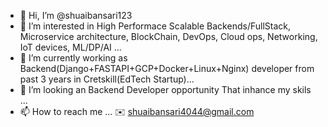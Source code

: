 - 👋 Hi, I’m @shuaibansari123
- 👀 I’m interested in High Performace Scalable Backends/FullStack, Microservice architecture, BlockChain, DevOps, Cloud ops, Networking, IoT devices, ML/DP/AI ...
- 🌱 I’m currently working as Backend(Django+FASTAPI+GCP+Docker+Linux+Nginx) developer from past 3 years in Cretskill(EdTech Startup)...
- 💞️ I’m looking an Backend Developer opportunity That inhance my skils ...
- 📫 How to reach me ... ✉️ shuaibansari4044@gmail.com

<!---
shuaibansari123/shuaibansari123 is a ✨ special ✨ repository because its `README.md` (this file) appears on your GitHub profile.
You can click the Preview link to take a look at your changes.
--->
